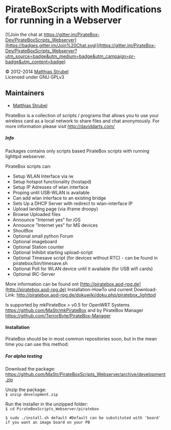 # PirateBoxScripts with Modifications for running in a Webserver     

[![Join the chat at https://gitter.im/PirateBox-Dev/PirateBoxScripts_Webserver](https://badges.gitter.im/Join%20Chat.svg)](https://gitter.im/PirateBox-Dev/PirateBoxScripts_Webserver?utm_source=badge&utm_medium=badge&utm_campaign=pr-badge&utm_content=badge)

&copy; 2012-2014 [Matthias Strubel](mailto:matthias.strubel@aod-rpg.de)   
Licensed under GNU GPLv3

## Maintainers
* [Matthias Strubel](matthias.strubel@aod-rpg.de)     


PirateBox is a collection of scripts / programs that allows you to use your wireless card
as a local network to share files and chat anonymously. For more information please visit
http://daviddarts.com/

##### Info
Packages contains only scripts based PirateBox scripts with running lighttpd webserver.

PirateBox scripts can:
   * Setup WLAN Interface via iw
   * Setup hotspot functionality (hostapd)
   * Setup IP Adresses of wlan interface
   * Proping until USB-WLAN is available
   * Can add wlan interface to an existing bridge
   * Sets Up a DHCP Server with redirect to wlan-interface IP
   * Upload landing page  (via iframe droopy)
   * Browse Uploaded files
   * Announce "Internet yes" for iOS
   * Announce "Internet yes" for MS devices
   * ShoutBox
   * Optional small python Forum
   * Optional imageboard
   * Optional Station counter
   * Optional Inihibit starting upload-script
   * Optional Timesave script (for devices without RTC)  - can be found in piratebox/bin/timesave.sh 
   * Optional Poll for WLAN device until it available (for USB wifi cards)
   * Optional IRC-Server

More information can be found ont [http://piratebox.aod-rpg.de](http://piratebox.aod-rpg.de)
Installation-HowTo und current Download-Link: http://piratebox.aod-rpg.de/dokuwiki/doku.php/piratebox_lighttpd

Is supported by mkPirateBox > v0.5 for OpenWRT Systems https://github.com/MaStr/mkPirateBox
and by PirateBox Manager https://github.com/TerrorByte/PirateBox-Manager

#### Installation
PirateBox should be in most common repositories soon, but in the mean time you can use this method:


##### For alpha testing

Download the package:
https://github.com/MaStr/PirateBoxScripts_Webserver/archive/development.zip

Unzip the package:  
`$ unzip development.zip`

Run the installer in the unzipped folder:  
`$ cd PirateBoxScripts_Webserver/piratebox`

`$ sudo ./install.sh default #Default can be substituted with 'board' if you want an image board on your PB`



